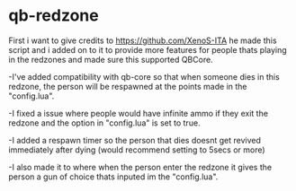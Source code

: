 # qb-redzone

First i want to give credits to https://github.com/XenoS-ITA he made this script and i added on to it to provide more features for people thats playing in the redzones and made sure this supported QBCore. 

-I've added compatibility with qb-core so that when someone dies in this redzone, the person will be respawned at the points made in the "config.lua".

-I fixed a issue where people would have infinite ammo if they exit the redzone and the option in "config.lua" is set to true.

-I added a respawn timer so the person that dies doesnt get revived immediately after dying (would recommend setting to 5secs or more)

-I also made it to where when the person enter the redzone it gives the person a gun of choice thats inputed im the "config.lua".

